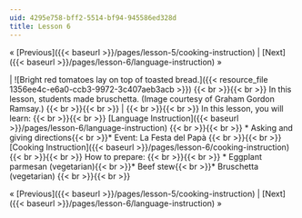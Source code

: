 ```yaml
---
uid: 4295e758-bff2-5514-bf94-945586ed328d
title: Lesson 6
---
```


« [Previous]({{< baseurl >}}/pages/lesson-5/cooking-instruction) | [Next]({{< baseurl >}}/pages/lesson-6/language-instruction) »

| ![Bright red tomatoes lay on top of toasted bread.]({{< resource_file 1356ee4c-e6a0-ccb3-9972-3c407aeb3acb >}})   {{< br >}}{{< br >}} In this lesson, students made bruschetta. (Image courtesy of Graham Gordon Ramsay.) {{< br >}}{{< br >}}  |  {{< br >}}{{< br >}} In this lesson, you will learn: {{< br >}}{{< br >}} [Language Instruction]({{< baseurl >}}/pages/lesson-6/language-instruction) {{< br >}}{{< br >}} *   Asking and giving directions{{< br >}}*   Event: La Festa del Papà {{< br >}}{{< br >}} [Cooking Instruction]({{< baseurl >}}/pages/lesson-6/cooking-instruction) {{< br >}}{{< br >}} How to prepare: {{< br >}}{{< br >}} *   Eggplant parmesan (vegetarian){{< br >}}*   Beef stew{{< br >}}*   Bruschetta (vegetarian) {{< br >}}{{< br >}}  

« [Previous]({{< baseurl >}}/pages/lesson-5/cooking-instruction) | [Next]({{< baseurl >}}/pages/lesson-6/language-instruction) »